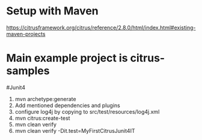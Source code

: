 # Setup with Maven
https://citrusframework.org/citrus/reference/2.8.0/html/index.html#existing-maven-projects

# Main example project is citrus-samples

#Junit4

1. mvn archetype:generate
2. Add mentioned dependencies and plugins
3. configure log4j by copying to src/test/resources/log4j.xml
4. mvn citrus:create-test
5. mvn clean verify
6. mvn clean verify -Dit.test=MyFirstCitrusJunit4IT
